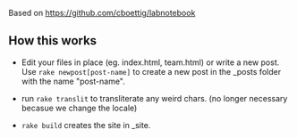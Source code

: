 Based on https://github.com/cboettig/labnotebook


## How this works

* Edit your files in place (eg. index.html, team.html) or write a new post.
   Use `rake newpost[post-name]` to create a new post in the _posts folder with the name "post-name".

* run `rake translit` to transliterate any weird chars. (no longer necessary becasue we change the locale)

*  `rake build` creates the site in _site. 



